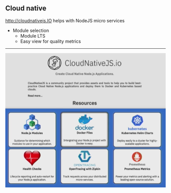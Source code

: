 ## Cloud native

http://cloudnativejs.IO helps with NodeJS micro services

* Module selection
    * Module LTS
    * Easy view for quality metrics


---

![cloud-native-io.png](/img/cloud-native-io.png)